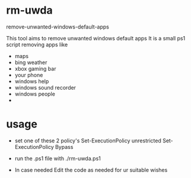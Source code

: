 # rm-uwda
remove-unwanted-windows-default-apps

This tool aims to remove unwanted windows default apps
It is a small ps1 script removing apps like 

* maps
* bing weather 
* xbox gaming bar 
* your phone 
* windows help
* windows sound recorder 
* windows people 
* 

# usage 

* set one of these 2 policy's 
Set-ExecutionPolicy unrestricted
Set-ExecutionPolicy Bypass

* run the .ps1 file with ./rm-uwda.ps1

* In case needed 
Edit the code as needed for ur suitable wishes 
